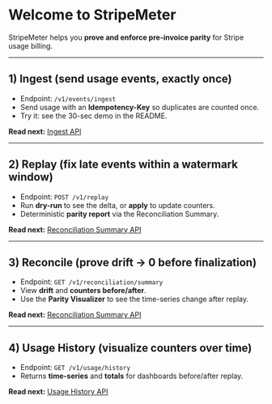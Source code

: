 # Welcome to StripeMeter

StripeMeter helps you **prove and enforce pre-invoice parity** for Stripe usage billing.

---

## 1) Ingest (send usage events, exactly once)
- Endpoint: `/v1/events/ingest`  
- Send usage with an **Idempotency-Key** so duplicates are counted once.  
- Try it: see the 30-sec demo in the README.

**Read next:** [Ingest API](./api/ingest.md)

---

## 2) Replay (fix late events within a watermark window)
- Endpoint: `POST /v1/replay`  
- Run **dry-run** to see the delta, or **apply** to update counters.  
- Deterministic **parity report** via the Reconciliation Summary.

**Read next:** [Reconciliation Summary API](./api/reconciliation-summary.md)

---

## 3) Reconcile (prove drift → 0 before finalization)
- Endpoint: `GET /v1/reconciliation/summary`  
- View **drift** and **counters before/after**.  
- Use the **Parity Visualizer** to see the time-series change after replay.

**Read next:** [Reconciliation Summary API](./api/reconciliation-summary.md)

---

## 4) Usage History (visualize counters over time)
- Endpoint: `GET /v1/usage/history`  
- Returns **time-series** and **totals** for dashboards before/after replay.

**Read next:** [Usage History API](./api/usage-history.md)
